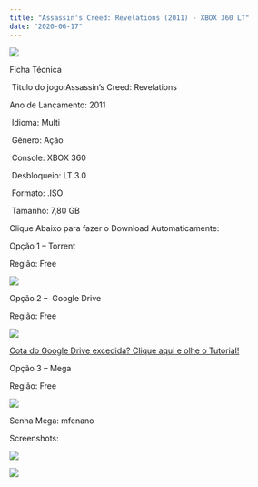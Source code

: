 ```yaml
---
title: "Assassin's Creed: Revelations (2011) - XBOX 360 LT"
date: "2020-06-17"
---
```


![](https://3.bp.blogspot.com/-Ak1470xQzPw/XquZkTl8ynI/AAAAAAAAF8U/mUJv9iIHivsYuDBHWKp1wzfOY1kGhD--ACLcBGAsYHQ/s320/Assassins_Creed_Revelations_DVD_NTSC_Custom_f1-212x300.jpg)

Ficha Técnica

 Titulo do jogo:Assassin’s Creed: Revelations

Ano de Lançamento: 2011

 Idioma: Multi

 Gênero: Ação

 Console: XBOX 360

 Desbloqueio: LT 3.0

 Formato: .ISO

 Tamanho: 7,80 GB

Clique Abaixo para fazer o Download Automaticamente:

Opção 1 – Torrent

Região: Free

[![](https://1.bp.blogspot.com/-eNerQjlxWXg/Xsyoy1YwxPI/AAAAAAAAG8o/qs-0XGNQDR4jSn0uGinE3EzKZZ6GoZnEACPcBGAYYCw/s1600/LINK1.png)](https://zee.gl/SeLI)

Opção 2 –  Google Drive

Região: Free

[![](https://1.bp.blogspot.com/-4SUqXRoRWc0/XtsW72LDzrI/AAAAAAAAKHM/qo1oDro7CI03qjIvaVCl6yKZ3v_F_JvBwCK4BGAsYHg/APRENDA-Recupdsdasdasdaerado.png)](https://zee.gl/2dqc6)

[Cota do Google Drive excedida? Clique aqui e olhe o Tutorial!](https://ultragames-torrents.blogspot.com/2020/06/burlar-cota-do-google-drive.html) 

Opção 3 – Mega

Região: Free

[![](https://1.bp.blogspot.com/-fysMBE_30yA/XtsW8rOzeTI/AAAAAAAAKHQ/yEg2otqCtcAfsWIP0xI63y3c0eWdDVksQCK4BGAsYHg/MEGA.png)](https://zee.gl/2Z0MyKEn)

Senha Mega: mfenano

Screenshots:

[![](https://1.bp.blogspot.com/-F2Xshdd_Gvk/XqubBm1NvKI/AAAAAAAAF8g/9bxF8lwfRfMhFQCbtmWolMqtdYVuRBRpwCLcBGAsYHQ/w500-h279/images.jpg)](https://1.bp.blogspot.com/-F2Xshdd_Gvk/XqubBm1NvKI/AAAAAAAAF8g/9bxF8lwfRfMhFQCbtmWolMqtdYVuRBRpwCLcBGAsYHQ/s1600/images.jpg)

  

[![](https://1.bp.blogspot.com/-NpSORXRJh7Q/XqubC9gGDxI/AAAAAAAAF8k/Q9DfZxcqax8ehclot94Y6CRi0_vQ_m8nwCLcBGAsYHQ/w500-h375/20111202174641_660_495_-_assassins_creed__revelations.jpg)](https://1.bp.blogspot.com/-NpSORXRJh7Q/XqubC9gGDxI/AAAAAAAAF8k/Q9DfZxcqax8ehclot94Y6CRi0_vQ_m8nwCLcBGAsYHQ/s1600/20111202174641_660_495_-_assassins_creed__revelations.jpg)
